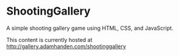 # ShootingGallery
A simple shooting gallery game using HTML, CSS, and JavaScript.

This content is currently hosted at http://gallery.adamhanden.com/shootinggallery

